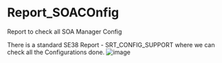 # Report_SOACOnfig
Report to check all SOA Manager Config

There is a standard SE38 Report - SRT_CONFIG_SUPPORT where we can check all the Configurations done.
![image](https://github.com/abhitomar86/Report_SOACOnfig/assets/32353657/75510e36-6733-4971-8a25-aa3b30cefd03)
